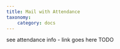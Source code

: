 ```yaml
---
title: Mail with Attendance
taxonomy:
    category: docs
---
```


see attendance info - link goes here TODO